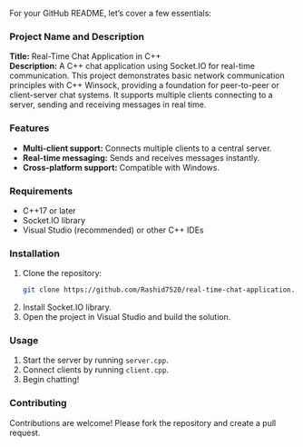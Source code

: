 For your GitHub README, let’s cover a few essentials:

### Project Name and Description
**Title:** Real-Time Chat Application in C++  
**Description:** A C++ chat application using Socket.IO for real-time communication. This project demonstrates basic network communication principles with C++ Winsock, providing a foundation for peer-to-peer or client-server chat systems. It supports multiple clients connecting to a server, sending and receiving messages in real time.

### Features
- **Multi-client support:** Connects multiple clients to a central server.
- **Real-time messaging:** Sends and receives messages instantly.
- **Cross-platform support:** Compatible with Windows.

### Requirements
- C++17 or later
- Socket.IO library
- Visual Studio (recommended) or other C++ IDEs

### Installation
1. Clone the repository:  
   ```bash
   git clone https://github.com/Rashid7520/real-time-chat-application.git
   ```
2. Install Socket.IO library.
3. Open the project in Visual Studio and build the solution.

### Usage
1. Start the server by running `server.cpp`.
2. Connect clients by running `client.cpp`.
3. Begin chatting!

### Contributing
Contributions are welcome! Please fork the repository and create a pull request.
